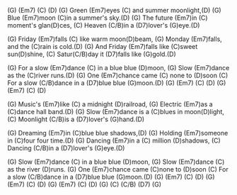 (G) (Em7) (C) (D)
(G) Green (Em7)eyes (C) and summer moonlight,(D)
(G) Blue (Em7)moon (C)in a summer's sky.(D)
(G) The future (Em7)in (C) moment's glan(D)ces,
(C) Heaven (C/B)in a (D7)lover's (G)eye.(D)

(G) Friday (Em7)falls (C) like warm moon(D)beam,
(G) Monday (Em7)falls, and the (C)rain is cold.(D)
(G) And Friday (Em7)falls like (C)sweet sun(D)shine,
(C) Satur(C/B)day it (D7)falls like (G)gold.(D)

(G) For a slow (Em7)dance (C) in a blue blue (D)moon,
(G) Slow (Em7)dance as the (C)river runs.(D)
(G) One (Em7)chance came (C) none to (D)soon
(C) For a slow (C/B)dance in a (D7)blue blue (G)moon.(D)
(G) (Em7) (C) (D) (G) (Em7) (C) (D)

(G) Music's (Em7)like (C) a midnight (D)railroad,
(G) Electric (Em7)as a (C)dance hall band.(D)
(G) Slow (Em7)dance is a (C)blues in moon(D)light,
(C) Moonlight (C/B)is a (D7)lover's (G)hand.(D)

(G) Dreaming (Em7)in (C)blue blue shadows,(D)
(G) Holding (Em7)someone in (C)four four time.(D)
(G) Dancing (Em7)in a (C) million (D)shadows,
(C) Dancing (C/B)in a (D7)lover's (G)eye.(D)

(G) Slow (Em7)dance (C) in a blue blue (D)moon,
(G) Slow (Em7)dance (C) as the river (D)runs.
(G) One (Em7)chance came (C)none to (D)soon
(C) For a slow (C/B)dance in a (D7)blue blue (G)moon.(D)
(G) (Em7) (C) (D) (G) (Em7) (C) (D) (G) (Em7) (C) (D) (G) (C) (C/B) (D7) (G)
